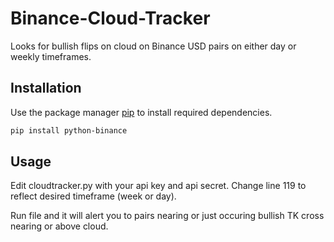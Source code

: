 # Binance-Cloud-Tracker
Looks for bullish flips on cloud on Binance USD pairs on either day or weekly timeframes.

## Installation

Use the package manager [pip](https://pip.pypa.io/en/stable/) to install required dependencies.

```bash
pip install python-binance
```




## Usage

Edit cloudtracker.py with your api key and api secret. 
Change line 119 to reflect desired timeframe (week or day).

Run file and it will alert you to pairs nearing or just occuring bullish TK cross nearing or above cloud.
